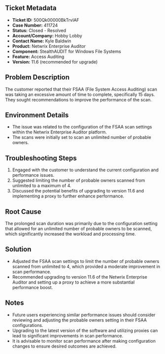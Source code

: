 ## Ticket Metadata
- **Ticket ID:** 500Qk00000BkTrvIAF
- **Case Number:** 411724
- **Status:** Closed - Resolved
- **Account/Company:** Hobby Lobby
- **Contact Name:** Kyle Baldwin
- **Product:** Netwrix Enterprise Auditor
- **Component:** StealthAUDIT for Windows File Systems
- **Feature:** Access Auditing
- **Version:** 11.6 (recommended for upgrade)

## Problem Description
The customer reported that their FSAA (File System Access Auditing) scan was taking an excessive amount of time to complete, specifically 15 days. They sought recommendations to improve the performance of the scan.

## Environment Details
- The issue was related to the configuration of the FSAA scan settings within the Netwrix Enterprise Auditor platform.
- The scans were initially set to scan an unlimited number of probable owners.

## Troubleshooting Steps
1. Engaged with the customer to understand the current configuration and performance issues.
2. Suggested limiting the number of probable owners scanned from unlimited to a maximum of 4.
3. Discussed the potential benefits of upgrading to version 11.6 and implementing a proxy to further enhance performance.

## Root Cause
The prolonged scan duration was primarily due to the configuration setting that allowed for an unlimited number of probable owners to be scanned, which significantly increased the workload and processing time.

## Solution
- Adjusted the FSAA scan settings to limit the number of probable owners scanned from unlimited to 4, which provided a moderate improvement in scan performance.
- Recommended upgrading to version 11.6 of the Netwrix Enterprise Auditor and setting up a proxy to achieve a more substantial performance boost.

## Notes
- Future users experiencing similar performance issues should consider reviewing and adjusting the probable owners setting in their FSAA configurations.
- Upgrading to the latest version of the software and utilizing proxies can lead to significant improvements in scan performance.
- It is advisable to monitor scan performance after making configuration changes to ensure desired outcomes are achieved.